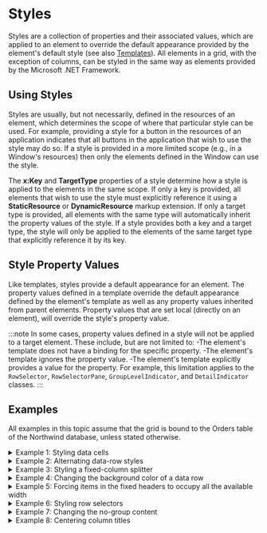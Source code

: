 # Styles

Styles are a collection of properties and their associated values, which are applied to an element to override the default appearance provided by the element's default style (see also [Templates](/datagrid/fundamentals/templates)).  All elements in a grid, with the exception of columns, can be styled in the same way as elements provided by the Microsoft .NET Framework.

## Using Styles
Styles are usually, but not necessarily, defined in the resources of an element, which determines the scope of where that particular style can be used. For example, providing a style for a button in the resources of an application indicates that all buttons in the application that wish to use the style may do so. If a style is provided in a more limited scope (e.g., in a Window's resources) then only the elements defined in the Window can use the style.

The **x:Key** and **TargetType** properties of a style determine how a style is applied to the elements in the same scope. If only a key is provided, all elements that wish to use the style must explicitly reference it using a **StaticResource** or **DynamicResource** markup extension. If only a target type is provided, all elements with the same type will automatically inherit the property values of the style. If a style provides both a key and a target type, the style will only be applied to the elements of the same target type that explicitly reference it by its key.

## Style Property Values
Like templates, styles provide a default appearance for an element. The property values defined in a template override the default appearance defined by the element's template as well as any property values inherited from parent elements. Property values that are set local (directly on an element), will override the style's property value.

:::note
In some cases, property values defined in a style will not be applied to a target element. These include, but are not limited to:
-The element's template does not have a binding for the specific property.
-The element's template ignores the property value.
-The element's template explicitly provides a value for the property.
For example, this limitation applies to the `RowSelector`, `RowSelectorPane`, `GroupLevelIndicator`, and `DetailIndicator` classes.
:::

## Examples
All examples in this topic assume that the grid is bound to the Orders table of the Northwind database, unless stated otherwise.

<details>

  <summary>Example 1: Styling data cells</summary>

  The following example demonstrates how to change the foreground and background of the current cell.

  ```xml
  <Grid xmlns:xcdg="http://schemas.xceed.com/wpf/xaml/datagrid">
    <Grid.Resources>
      <Style TargetType="{x:Type xcdg:DataCell}">
        <Setter Property="CurrentForeground">
          <Setter.Value>
            <SolidColorBrush Color="Yellow"/>
          </Setter.Value>
          </Setter>
            <Setter Property="CurrentBackground">
              <Setter.Value>
            <SolidColorBrush Color="Orange"/>
          </Setter.Value>
        </Setter>
      </Style>
      <xcdg:DataGridCollectionViewSource x:Key="cvs_orders"
                                      Source="{Binding Source={x:Static Application.Current},
                                                        Path=Orders}"/>
    </Grid.Resources>
    <xcdg:DataGridControl x:Name="OrdersGrid"
                          ItemsSource="{Binding Source={StaticResource cvs_orders}}"/>
  </Grid>
  ```
</details>

<details>

  <summary>Example 2: Alternating data-row styles</summary>

  The following example demonstrates how to alternate the appearance of data row styles using the `IndexToOddConverter`.

  ```xml
  <Grid xmlns:xcdg="http://schemas.xceed.com/wpf/xaml/datagrid">
    <Grid.Resources>


      <xcdg:IndexToOddConverter x:Key="rowIndexConverter"/>   

      <Style TargetType="{x:Type xcdg:DataRow}">
        <Style.Triggers>
          <DataTrigger Binding="{Binding RelativeSource={RelativeSource Self},
                                        Path=(xcdg:DataGridVirtualizingPanel.ItemIndex),
                                        Converter={StaticResource rowIndexConverter}}"
                                Value="True">
            <Setter Property="Background">
              <Setter.Value>
                <SolidColorBrush Color="LightGray"
                                Opacity="0.1"/>
              </Setter.Value>
            </Setter>
          </DataTrigger>
        </Style.Triggers>
      </Style> 
      <xcdg:DataGridCollectionViewSource x:Key="cvs_orders"
                                    Source="{Binding Source={x:Static Application.Current},
                                                      Path=Orders}"/>
    </Grid.Resources>

    <xcdg:DataGridControl x:Name="OrdersGrid"
                          ItemsSource="{Binding Source={StaticResource cvs_orders}}">
    </xcdg:DataGridControl>
  </Grid> 
  ```

  As of version 3.1, it is also possible to enable alternate row styles, by setting the `IsAlternatingRowStyleEnabled` property, which is defined in the `TableView` class, to **true**. 

  ```xml
  <Grid xmlns:xcdg="http://schemas.xceed.com/wpf/xaml/datagrid">
    <Grid.Resources>
      <xcdg:DataGridCollectionViewSource x:Key="cvs_orders"
                                          Source="{Binding Source={x:Static Application.Current}, Path=Orders}" />
      <Style TargetType="{x:Type xcdg:TableView}">
        <Setter Property="IsAlternatingRowStyleEnabled"
                Value="True" />
      </Style> 
    </Grid.Resources>

    <xcdg:DataGridControl ItemsSource="{Binding Source={StaticResource cvs_orders}}"
                          AutoCreateDetailConfigurations="True">
      <xcdg:DataGridControl.DefaultDetailConfiguration>
        <xcdg:DefaultDetailConfiguration xcdg:TableView.IsAlternatingRowStyleEnabled="False"/> 
      </xcdg:DataGridControl.DefaultDetailConfiguration>
    </xcdg:DataGridControl>
  </Grid>
  ```
</details>

<details>

  <summary>Example 3: Styling a fixed-column splitter</summary>

  The following example demonstrates how to change the style of the data rows' fixed-column splitter.

  ```xml
  <Grid xmlns:xcdg="http://schemas.xceed.com/wpf/xaml/datagrid">
    <Grid.Resources>
      <xcdg:DataGridCollectionViewSource x:Key="cvs_orders"
                                      Source="{Binding Source={x:Static Application.Current},
                                                        Path=Orders}"/>
      
      <Style x:Key="basicSplitter_style" TargetType="{x:Type xcdg:FixedColumnSplitter}">
        <Setter Property="Background" Value="LightBlue"/>                              
      </Style>           
                                                                    
      <Style TargetType="{x:Type xcdg:DataRow}">
        <Setter Property="xcdg:TableView.FixedColumnSplitterStyle"
                Value="{StaticResource basicSplitter_style}"/>
      </Style>
    </Grid.Resources>
    <xcdg:DataGridControl x:Name="OrdersGrid"
                          ItemsSource="{Binding Source={StaticResource cvs_orders}}">
      <xcdg:DataGridControl.Columns>
        <xcdg:Column FieldName="ShipCountry" VisiblePosition="0"/>
        <xcdg:Column FieldName="ShipCity" VisiblePosition="1"/>
      </xcdg:DataGridControl.Columns>
      <xcdg:DataGridControl.View >       
        <xcdg:TableView FixedColumnCount="2"/>       
      </xcdg:DataGridControl.View>
    </xcdg:DataGridControl>
  </Grid>
  ```
</details>

<details>

  <summary>Example 4: Changing the background color of a data row</summary>

  The following example demonstrates how to changed the background color of a DataRow according to the value of one of its cells using **DataTriggers**.

  ```xml
  <Grid xmlns:xcdg="http://schemas.xceed.com/wpf/xaml/datagrid">
    <Grid.Resources>
      <xcdg:DataGridCollectionViewSource x:Key="cvs_orders"
                                        Source="{Binding Source={x:Static Application.Current},
                                                          Path=Orders}"/>
      <Style TargetType="{x:Type xcdg:DataRow}">
        <Style.Triggers>
          <DataTrigger Binding="{Binding Path=[EmployeeID]}" Value="1">
            <Setter Property="Background" Value="Pink"/>
          </DataTrigger>
          <DataTrigger Binding="{Binding Path=[EmployeeID]}" Value="3">
            <Setter Property="Background" Value="Blue"/>
          </DataTrigger>
        </Style.Triggers>
      </Style>
    </Grid.Resources>
    <xcdg:DataGridControl x:Name="OrdersGrid"
                            ItemsSource="{Binding Source={StaticResource cvs_orders}}"/>
  </Grid>
  ```
</details>

<details>

  <summary>Example 5: Forcing items in the fixed headers to occupy all the available width</summary>

  The following example demonstrates how to force the GroupByControl and ColumnManagerRow contained in a grid's fixed header section to occupy all the available width.

  By default, items in the fixed header and footer sections will only span across the width occupied by the columns.

  ```xml
    <Grid xmlns:xcdg="http://schemas.xceed.com/wpf/xaml/datagrid">
      <Grid.Resources>
        <xcdg:DataGridCollectionViewSource x:Key="cvs_orders"
                                          Source="{Binding Source={x:Static Application.Current},
                                          Path=Orders}"
                                          AutoCreateItemProperties="False">
          <xcdg:DataGridCollectionViewSource.ItemProperties>
            <xcdg:DataGridItemProperty Name="ShipCountry"/>
            <xcdg:DataGridItemProperty Name="ShipCity"/>
            </xcdg:DataGridCollectionViewSource.ItemProperties>
          </xcdg:DataGridCollectionViewSource>
        <Style TargetType="{x:Type xcdg:GroupHeaderControl}">
          <Setter Property="MinWidth"
                  Value="{Binding RelativeSource={RelativeSource AncestorType={x:Type ScrollContentPresenter}},
                                  Path=ActualWidth}"/>
        </Style>
        <Style TargetType="{x:Type xcdg:ColumnManagerRow}">
          <Setter Property="MinWidth"
                  Value="{Binding RelativeSource={RelativeSource AncestorType={x:Type ScrollContentPresenter}},
                                  Path=ActualWidth}"/>
        </Style>
        </Grid.Resources>
        <xcdg:DataGridControl x:Name="OrdersGrid"
                            ItemsSource="{Binding Source={StaticResource cvs_orders}}"/>
    </Grid>
  ```
</details>

<details>

  <summary>Example 6: Styling row selectors</summary>

  The following example demonstrates how to display a row's visual index in its corresponding row selector by creating a style targeting the `RowSelector` type that displays the value of its `ItemIndex` property as its content. The style is then assigned to the `RowSelector.RowSelectorStyle` attached property, which is set by the implicit **DataRow** style.

  ```xml
    <Grid xmlns:xcdg="http://schemas.xceed.com/wpf/xaml/datagrid">
      <Grid.Resources>
        <xcdg:DataGridCollectionViewSource x:Key="cvs_orders"
                                          Source="{Binding Source={x:Static Application.Current},
                                                            Path=Orders}" />
        <Style x:Key="itemIndexSelectorStyle"
              TargetType="{x:Type xcdg:RowSelector}">
          <Setter Property="Content"
                  Value="{Binding RelativeSource={RelativeSource Self}, Path=ItemIndex}"/>
        </Style>
        <Style TargetType="{x:Type xcdg:DataRow}">
          <Setter Property="xcdg:RowSelector.RowSelectorStyle"
                  Value="{StaticResource itemIndexSelectorStyle}" />
        </Style>
      </Grid.Resources>
      <xcdg:DataGridControl x:Name="OrdersGrid"
                                ItemsSource="{Binding Source={StaticResource cvs_orders}}" />
    </Grid>
  ```
</details>

<details>

  <summary>Example 7: Changing the no-group content</summary>

  The following example demonstrates how to provide an implicit style targeting the `HierarchicalGroupByControl` class that changes the value of the `NoGroupContent` property to display "Hello World" rather than "Drag a column header here to group by that column."

  ```xml
      <Grid xmlns:xcdg="http://schemas.xceed.com/wpf/xaml/datagrid"
            xmlns:local="clr-namespace:Xceed.Wpf.Documentation">
          <Grid.Resources>
          <xcdg:DataGridCollectionViewSource x:Key="cvs_orders"
                                              Source="{Binding Source={x:Static Application.Current},
                                                        Path=Orders}"/>
          <Style TargetType="{x:Type xcdg:HierarchicalGroupByControl}">
              <Setter Property="NoGroupContent"
                      Value="Hello World" />
          </Style>
          </Grid.Resources>
          <xcdg:DataGridControl x:Name="OrdersGrid"
                              ItemsSource="{Binding Source={StaticResource cvs_orders}}"/>
      
      </Grid>
  ```
</details>

<details>

  <summary>Example 8: Centering column titles</summary>

  The following example demonstrates how to center the column titles that are displayed as the content of the corresponding column-manager cells by creating an implicit style that targets the `ColumnManagerCell` data type and that sets the **HorizontalContentAlignment** and **VerticalContentAlignment** properties to **Center**.

  ```xml
      <Grid xmlns:xcdg="http://schemas.xceed.com/wpf/xaml/datagrid">
        <Grid.Resources>
          <xcdg:DataGridCollectionViewSource x:Key="cvs_orders"
                                              Source="{Binding Source={x:Static Application.Current},
                                                        Path=Orders}" />
          <Style TargetType="{x:Type xcdg:ColumnManagerCell}">
              <Setter Property="HorizontalContentAlignment"
                      Value="Center"/>
              <Setter Property="VerticalContentAlignment"
                      Value="Center" />
          </Style>
        </Grid.Resources>
        <xcdg:DataGridControl x:Name="OrdersGrid"
                            ItemsSource="{Binding Source={StaticResource cvs_orders}}" />
      </Grid>
  ```
</details>